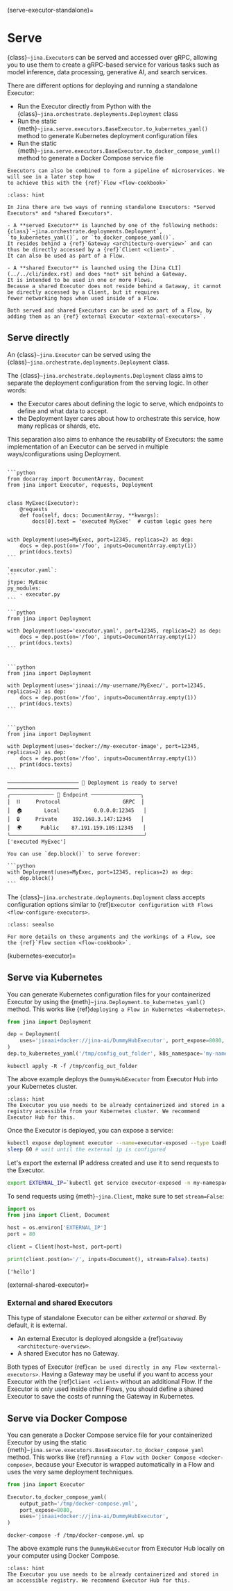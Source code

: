 (serve-executor-standalone)=
# Serve

{class}`~jina.Executor`s can be served and accessed over gRPC, allowing you to use them to create a gRPC-based service for various tasks such as model inference, data processing, generative AI, and search services.

There are different options for deploying and running a standalone Executor:
* Run the Executor directly from Python with the {class}`~jina.orchestrate.deployments.Deployment` class
* Run the static {meth}`~jina.serve.executors.BaseExecutor.to_kubernetes_yaml()` method to generate Kubernetes deployment configuration files
* Run the static {meth}`~jina.serve.executors.BaseExecutor.to_docker_compose_yaml()` method to generate a Docker Compose service file



```{seealso}
Executors can also be combined to form a pipeline of microservices. We will see in a later step how 
to achieve this with the {ref}`Flow <flow-cookbook>`
```

````{admonition} Served vs. shared Executor
:class: hint

In Jina there are two ways of running standalone Executors: *Served Executors* and *shared Executors*.

- A **served Executor** is launched by one of the following methods: {class}`~jina.orchestrate.deployments.Deployment`, `to_kubernetes_yaml()`, or `to_docker_compose_yaml()`.
It resides behind a {ref}`Gateway <architecture-overview>` and can thus be directly accessed by a {ref}`Client <client>`.
It can also be used as part of a Flow.

- A **shared Executor** is launched using the [Jina CLI](../../cli/index.rst) and does *not* sit behind a Gateway.
It is intended to be used in one or more Flows.
Because a shared Executor does not reside behind a Gataway, it cannot be directly accessed by a Client, but it requires
fewer networking hops when used inside of a Flow.

Both served and shared Executors can be used as part of a Flow, by adding them as an {ref}`external Executor <external-executors>`.

````

## Serve directly
An {class}`~jina.Executor` can be served using the {class}`~jina.orchestrate.deployments.Deployment` class.

The {class}`~jina.orchestrate.deployments.Deployment` class aims to separate the deployment configuration from the serving logic.
In other words:
* the Executor cares about defining the logic to serve, which endpoints to define and what data to accept.
* the Deployment layer cares about how to orchestrate this service, how many replicas or shards, etc.

This separation also aims to enhance the reusability of Executors: the same implementation of an Executor can be 
served in multiple ways/configurations using Deployment.

````{tab} Python class

```python
from docarray import DocumentArray, Document
from jina import Executor, requests, Deployment


class MyExec(Executor):
    @requests
    def foo(self, docs: DocumentArray, **kwargs):
        docs[0].text = 'executed MyExec'  # custom logic goes here


with Deployment(uses=MyExec, port=12345, replicas=2) as dep:
    docs = dep.post(on='/foo', inputs=DocumentArray.empty(1))
    print(docs.texts)
```
````

````{tab} YAML configuration
`executor.yaml`:
```
jtype: MyExec
py_modules:
    - executor.py
```

```python
from jina import Deployment

with Deployment(uses='executor.yaml', port=12345, replicas=2) as dep:
    docs = dep.post(on='/foo', inputs=DocumentArray.empty(1))
    print(docs.texts)
```
````

````{tab} Hub Executor

```python
from jina import Deployment

with Deployment(uses='jinaai://my-username/MyExec/', port=12345, replicas=2) as dep:
    docs = dep.post(on='/foo', inputs=DocumentArray.empty(1))
    print(docs.texts)
```

````

````{tab} Docker image

```python
from jina import Deployment

with Deployment(uses='docker://my-executor-image', port=12345, replicas=2) as dep:
    docs = dep.post(on='/foo', inputs=DocumentArray.empty(1))
    print(docs.texts)
```

````

```text
─────────────────────── 🎉 Deployment is ready to serve! ───────────────────────
╭────────────── 🔗 Endpoint ────────────────╮
│  ⛓     Protocol                    GRPC  │
│  🏠       Local           0.0.0.0:12345   │
│  🔒     Private     192.168.3.147:12345   │
│  🌍      Public    87.191.159.105:12345   │
╰───────────────────────────────────────────╯
['executed MyExec']
```

````{hint}
You can use `dep.block()` to serve forever:

```python
with Deployment(uses=MyExec, port=12345, replicas=2) as dep:
    dep.block()
```
````

The {class}`~jina.orchestrate.deployments.Deployment` class accepts configuration options similar to 
{ref}`Executor configuration with Flows <flow-configure-executors>`.

````{admonition} See Also
:class: seealso

For more details on these arguments and the workings of a Flow, see the {ref}`Flow section <flow-cookbook>`.
````

(kubernetes-executor)=
## Serve via Kubernetes
You can generate Kubernetes configuration files for your containerized Executor by using the {meth}`~jina.Deployment.to_kubernetes_yaml()` method. This works like {ref}`deploying a Flow in Kubernetes <kubernetes>`.

```python
from jina import Deployment

dep = Deployment(
    uses='jinaai+docker://jina-ai/DummyHubExecutor', port_expose=8080, replicas=3
)
dep.to_kubernetes_yaml('/tmp/config_out_folder', k8s_namespace='my-namespace')
```
```shell
kubectl apply -R -f /tmp/config_out_folder
```
The above example deploys the `DummyHubExecutor` from Executor Hub into your Kubernetes cluster.

````{admonition} Hint
:class: hint
The Executor you use needs to be already containerized and stored in a registry accessible from your Kubernetes cluster. We recommend Executor Hub for this.
````

Once the Executor is deployed, you can expose a service:
```bash
kubectl expose deployment executor --name=executor-exposed --type LoadBalancer --port 80 --target-port 8080 -n my-namespace
sleep 60 # wait until the external ip is configured
```

Let's export the external IP address created and use it to send requests to the Executor. 
```bash
export EXTERNAL_IP=`kubectl get service executor-exposed -n my-namespace -o=jsonpath='{.status.loadBalancer.ingress[0].ip}'`
```
To send requests using {meth}`~jina.Client`, make sure to set `stream=False`:
```python
import os
from jina import Client, Document

host = os.environ['EXTERNAL_IP']
port = 80

client = Client(host=host, port=port)

print(client.post(on='/', inputs=Document(), stream=False).texts)
```

```text
['hello']
```

(external-shared-executor)=
### External and shared Executors
This type of standalone Executor can be either *external* or *shared*. By default, it is external.

- An external Executor is deployed alongside a {ref}`Gateway <architecture-overview>`. 
- A shared Executor has no Gateway. 

Both types of Executor {ref}`can be used directly in any Flow <external-executors>`.
Having a Gateway may be useful if you want to access your Executor with the {ref}`Client <client>` without an additional Flow. If the Executor is only used inside other Flows, you should define a shared Executor to save the costs of running the Gateway in Kubernetes.

## Serve via Docker Compose
You can generate a Docker Compose service file for your containerized Executor by using the static {meth}`~jina.serve.executors.BaseExecutor.to_docker_compose_yaml` method. This works like {ref}`running a Flow with Docker Compose <docker-compose>`, because your Executor is wrapped automatically in a Flow and uses the very same deployment techniques.

```python
from jina import Executor

Executor.to_docker_compose_yaml(
    output_path='/tmp/docker-compose.yml',
    port_expose=8080,
    uses='jinaai+docker://jina-ai/DummyHubExecutor',
)
```
```shell
docker-compose -f /tmp/docker-compose.yml up
```
The above example runs the `DummyHubExecutor` from Executor Hub locally on your computer using Docker Compose.

````{admonition} Hint
:class: hint
The Executor you use needs to be already containerized and stored in an accessible registry. We recommend Executor Hub for this.
````

